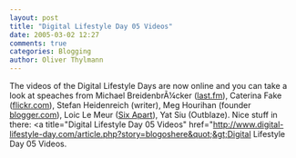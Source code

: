 ```yaml
---
layout: post
title: "Digital Lifestyle Day 05 Videos"
date: 2005-03-02 12:27
comments: true
categories: Blogging
author: Oliver Thylmann
---
```



The videos of the Digital Lifestyle Days are now online and you can take a look at speaches from Michael BreidenbrÃ¼cker ([last.fm](http://last.fm)), Caterina Fake ([flickr.com](http://flickr.com/)), Stefan Heidenreich (writer), Meg Hourihan (founder [blogger.com](http://blogger.com/)), Loic Le Meur ([Six Apart](http://sixapart.com/)), Yat Siu (Outblaze). Nice stuff in there: &lt;a title=&quot;Digital Lifestyle Day 05 Videos&quot; href=&quot;http://www.digital-lifestyle-day.com/article.php?story=blogoshere&quot;&gt;Digital Lifestyle Day 05 Videos.


